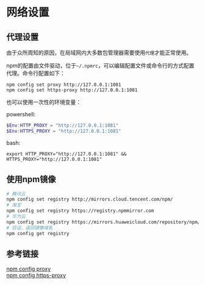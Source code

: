 # 网络设置

## 代理设置

由于众所周知的原因，在局域网内大多数包管理器需要使用`代理`才能正常使用。

npm的配置由文件驱动，位于`~/.npmrc`，可以编辑配置文件或命令行的方式配置代理。命令行配置如下：

```shell
npm config set proxy http://127.0.0.1:1081
npm config set https-proxy http://127.0.0.1:1081
```

也可以使用一次性的环境变量：

powershell:

```powershell
$Env:HTTP_PROXY = "http://127.0.0.1:1081"
$Env:HTTPS_PROXY = "http://127.0.0.1:1081"
```

bash:

```shell
export HTTP_PROXY="http://127.0.0.1:1081" && HTTPS_PROXY="http://127.0.0.1:1081"
```

## 使用npm镜像

```bash
# 腾讯云
npm config set registry http://mirrors.cloud.tencent.com/npm/
# 淘宝
npm config set registry https://registry.npmmirror.com
# 华为云
npm config set registry https://mirrors.huaweicloud.com/repository/npm/
# 验证，返回镜像域名
npm config get registry
```

## 参考链接

[npm config proxy](https://docs.npmjs.com/cli/v8/using-npm/config#proxy)<br/>
[npm config https-proxy](https://docs.npmjs.com/cli/v8/using-npm/config#https-proxy)<br/>
